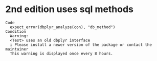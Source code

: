 # 2nd edition uses sql methods

    Code
      expect_error(dbplyr_analyze(con), "db_method")
    Condition
      Warning:
      <Test> uses an old dbplyr interface
      i Please install a newer version of the package or contact the maintainer
      This warning is displayed once every 8 hours.

